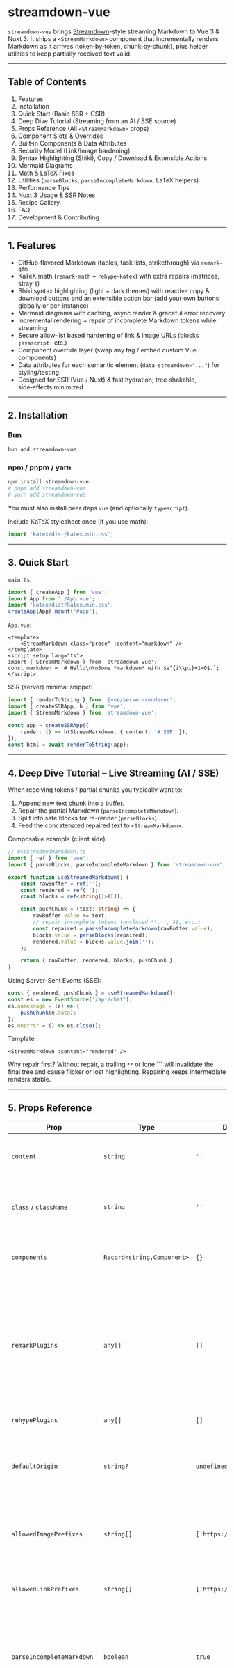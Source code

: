 # streamdown-vue

`streamdown-vue` brings [Streamdown](https://github.com/vercel/streamdown)-style streaming Markdown to Vue 3 & Nuxt 3. It ships a `<StreamMarkdown>` component that incrementally renders Markdown as it arrives (token‑by‑token, chunk‑by‑chunk), plus helper utilities to keep partially received text valid.

---

## Table of Contents

1. Features
2. Installation
3. Quick Start (Basic SSR + CSR)
4. Deep Dive Tutorial (Streaming from an AI / SSE source)
5. Props Reference (All `<StreamMarkdown>` props)
6. Component Slots & Overrides
7. Built‑in Components & Data Attributes
8. Security Model (Link/Image hardening)
9. Syntax Highlighting (Shiki), Copy / Download & Extensible Actions
10. Mermaid Diagrams
11. Math & LaTeX Fixes
12. Utilities (`parseBlocks`, `parseIncompleteMarkdown`, LaTeX helpers)
13. Performance Tips
14. Nuxt 3 Usage & SSR Notes
15. Recipe Gallery
16. FAQ
17. Development & Contributing

---

## 1. Features

-   GitHub‑flavored Markdown (tables, task lists, strikethrough) via `remark-gfm`
-   KaTeX math (`remark-math` + `rehype-katex`) with extra repairs (matrices, stray `$`)
-   Shiki syntax highlighting (light + dark themes) with reactive copy & download buttons
    and an extensible action bar (add your own buttons globally or per-instance)
-   Mermaid diagrams with caching, async render & graceful error recovery
-   Incremental rendering + repair of incomplete Markdown tokens while streaming
-   Secure allow‑list based hardening of link & image URLs (blocks `javascript:` etc.)
-   Component override layer (swap any tag / embed custom Vue components)
-   Data attributes for each semantic element (`data-streamdown="..."`) for styling/testing
-   Designed for SSR (Vue / Nuxt) & fast hydration; tree‑shakable, side‑effects minimized

---

## 2. Installation

### Bun

```bash
bun add streamdown-vue
```

### npm / pnpm / yarn

```bash
npm install streamdown-vue
# pnpm add streamdown-vue
# yarn add streamdown-vue
```

You must also install peer deps `vue` (and optionally `typescript`).

Include KaTeX stylesheet once (if you use math):

```ts
import 'katex/dist/katex.min.css';
```

---

## 3. Quick Start

`main.ts`:

```ts
import { createApp } from 'vue';
import App from './App.vue';
import 'katex/dist/katex.min.css';
createApp(App).mount('#app');
```

`App.vue`:

```vue
<template>
    <StreamMarkdown class="prose" :content="markdown" />
</template>
<script setup lang="ts">
import { StreamMarkdown } from 'streamdown-vue';
const markdown = `# Hello\n\nSome *markdown* with $e^{i\\pi}+1=0$.`;
</script>
```

SSR (server) minimal snippet:

```ts
import { renderToString } from '@vue/server-renderer';
import { createSSRApp, h } from 'vue';
import { StreamMarkdown } from 'streamdown-vue';

const app = createSSRApp({
    render: () => h(StreamMarkdown, { content: '# SSR' }),
});
const html = await renderToString(app);
```

---

## 4. Deep Dive Tutorial – Live Streaming (AI / SSE)

When receiving tokens / partial chunks you typically want to:

1. Append new text chunk into a buffer.
2. Repair the partial Markdown (`parseIncompleteMarkdown`).
3. Split into safe blocks for re-render (`parseBlocks`).
4. Feed the concatenated repaired text to `<StreamMarkdown>`.

Composable example (client side):

```ts
// useStreamedMarkdown.ts
import { ref } from 'vue';
import { parseBlocks, parseIncompleteMarkdown } from 'streamdown-vue';

export function useStreamedMarkdown() {
    const rawBuffer = ref('');
    const rendered = ref('');
    const blocks = ref<string[]>([]);

    const pushChunk = (text: string) => {
        rawBuffer.value += text;
        // repair incomplete tokens (unclosed **, `, $$, etc.)
        const repaired = parseIncompleteMarkdown(rawBuffer.value);
        blocks.value = parseBlocks(repaired);
        rendered.value = blocks.value.join('');
    };

    return { rawBuffer, rendered, blocks, pushChunk };
}
```

Using Server-Sent Events (SSE):

```ts
const { rendered, pushChunk } = useStreamedMarkdown();
const es = new EventSource('/api/chat');
es.onmessage = (e) => {
    pushChunk(e.data);
};
es.onerror = () => es.close();
```

Template:

```vue
<StreamMarkdown :content="rendered" />
```

Why repair first? Without repair, a trailing `**` or lone ``` will invalidate the final tree and cause flicker or lost highlighting. Repairing keeps intermediate renders stable.

---

## 5. Props Reference

| Prop                       | Type                       | Default                  | Description                                                                                                                                                                     |
| -------------------------- | -------------------------- | ------------------------ | ------------------------------------------------------------------------------------------------------------------------------------------------------------------------------- |
| `content`                  | `string`                   | `''`                     | The full (or partially streamed) markdown source.                                                                                                                               |
| `class` / `className`      | `string`                   | `''`                     | Optional wrapper classes; both accepted (React-style alias).                                                                                                                    |
| `components`               | `Record<string,Component>` | `{}`                     | Map to override built-ins (e.g. `{ p: MyP }`).                                                                                                                                  |
| `remarkPlugins`            | `any[]`                    | `[]`                     | Extra remark plugins. Supports `(plugin)` or `[plugin, options]`. If you supply `remark-math` yourself, the built‑in one (which disables single‑dollar inline math) is skipped. |
| `rehypePlugins`            | `any[]`                    | `[]`                     | Extra rehype plugins.                                                                                                                                                           |
| `defaultOrigin`            | `string?`                  | `undefined`              | Base URL used to resolve relative links/images before allow‑list checks.                                                                                                        |
| `allowedImagePrefixes`     | `string[]`                 | `['https://','http://']` | Allowed (lowercased) URL prefixes for `<img>`. Blocked => image dropped.                                                                                                        |
| `allowedLinkPrefixes`      | `string[]`                 | `['https://','http://']` | Allowed prefixes for `<a href>`. Blocked => link text only.                                                                                                                     |
| `parseIncompleteMarkdown`  | `boolean`                  | `true`                   | (Future toggle) Auto apply repair internally. Currently you repair outside using utility; prop reserved.                                                                        |
| `shikiTheme`               | `string`                   | `'github-light'`         | Shiki theme to use for syntax highlighting (any loaded Shiki theme name).                                                                                                       |
| `codeBlockActions`         | `Component[]`              | `[]`                     | Array of Vue components appended as action buttons in every code block header.                                                                                                  |
| `codeBlockShowLineNumbers` | `boolean`                  | `false`                  | Show line numbers in all code fences.                                                                                                                                           |
| `codeBlockSelectable`      | `boolean`                  | `true`                   | Whether code text is selectable (adds `select-none` when false).                                                                                                                |
| `codeBlockHideCopy`        | `boolean`                  | `false`                  | Globally hide built‑in copy buttons (you can add your own via actions).                                                                                                         |
| `codeBlockHideDownload`    | `boolean`                  | `false`                  | Globally hide built‑in download buttons.                                                                                                                                        |

All unrecognised props are ignored (no arbitrary HTML injection for safety).

---

## 6. Component Slots & Overrides

`<StreamMarkdown>` does not expose custom slots for content fragments (the pipeline is AST-driven). To customize rendering you override tags via the `components` prop:

```ts
import type { Component } from 'vue';
import { StreamMarkdown } from 'streamdown-vue';

const FancyP: Component = {
    setup(_, { slots }) { return () => h('p', { class: 'text-pink-600 font-serif' }, slots.default?.()); }
};

<StreamMarkdown :components="{ p: FancyP }" :content="md" />
```

If a tag is missing from `components` it falls back to the built-in map.

---

## 7. Built‑in Components & Data Attributes

Each semantic node receives a `data-streamdown="name"` attribute to make styling and querying reliable, even if classes are overridden:

| Element / Component        | Data Attribute      | Notes / Styling Hook                                                   |
| -------------------------- | ------------------- | ---------------------------------------------------------------------- |
| Paragraph `<p>`            | `p`                 | Base text blocks                                                       |
| Anchor `<a>`               | `a`                 | Hardened links (target+rel enforced)                                   |
| Inline code `<code>`       | `inline-code`       | Single backtick spans                                                  |
| Code block wrapper         | `code-block`        | Outer container (header + body)                                        |
| Code block header bar      | `code-block-header` | Holds language label + copy button                                     |
| Code language badge        | `code-lang`         | Language label span                                                    |
| Empty language placeholder | `code-lang-empty`   | Present when no language specified (reserved space)                    |
| Copy button                | `copy-button`       | The actionable copy control                                            |
| Code block body container  | `code-body`         | Wraps highlighted `<pre>`; horizontal scroll applied here              |
| Unordered list `<ul>`      | `ul`                |                                                                        |
| Ordered list `<ol>`        | `ol`                |                                                                        |
| List item `<li>`           | `li`                |                                                                        |
| Horizontal rule `<hr>`     | `hr`                |                                                                        |
| Strong `<strong>`          | `strong`            | Bold emphasis                                                          |
| Emphasis `<em>`            | `em`                | Italic emphasis                                                        |
| Headings `<h1>`–`<h6>`     | `h1` … `h6`         | Each level individually tagged                                         |
| Blockquote `<blockquote>`  | `blockquote`        |                                                                        |
| Table `<table>`            | `table`             | Logical table element                                                  |
| Table wrapper `<div>`      | `table-wrapper`     | Scroll container around table                                          |
| Table head `<thead>`       | `thead`             |                                                                        |
| Table body `<tbody>`       | `tbody`             |                                                                        |
| Table row `<tr>`           | `tr`                |                                                                        |
| Table header cell `<th>`   | `th`                |                                                                        |
| Table data cell `<td>`     | `td`                |                                                                        |
| Image `<img>`              | `img`               | Only if src passes hardening                                           |
| Mermaid wrapper            | `mermaid`           | Replaced with rendered SVG / diagram                                   |
| KaTeX output               | `katex`             | Class emitted by KaTeX (not set by us but styled via global KaTeX CSS) |

### 7.1 Styling via Data Attributes

Because every semantic node has a stable `data-streamdown` marker, you can author zero‑collision styles (or component library themes) without relying on brittle tag chains. Example – customize the code block body and header:

```css
/* Remove borders & add extra bottom padding inside code body */
.message-body :deep([data-streamdown='code-body']) pre {
    border: none;
    margin-bottom: 0;
    padding-bottom: 30px;
}

/* Header bar tweaks */
.message-body :deep([data-streamdown='code-block-header']) {
    background: linear-gradient(to right, #f5f5f5, #e8e8e8);
    font-family: ui-monospace, SFMono-Regular, Menlo, monospace;
}

/* Language badge */
.message-body :deep([data-streamdown='code-lang']) {
    text-transform: uppercase;
    letter-spacing: 0.5px;
}

/* Table wrapper scroll shadows */
.message-body :deep([data-streamdown='table-wrapper']) {
    position: relative;
}
.message-body :deep([data-streamdown='table-wrapper']::after) {
    content: '';
    position: absolute;
    top: 0;
    right: 0;
    bottom: 0;
    width: 12px;
    pointer-events: none;
    background: linear-gradient(
        to right,
        rgba(255, 255, 255, 0),
        rgba(0, 0, 0, 0.08)
    );
}
```

Tips:

1. Scope via a parent (e.g. `.message-body`) or component root to avoid leaking styles.
2. Use `:deep()` (Vue SFC) / `::v-deep` where needed to pierce scoped boundaries.
3. Prefer attribute selectors over tag names so overrides survive internal structural changes.
4. For dark mode, pair selectors with media queries or a `.dark` ancestor.

Testing example (Vitest / Bun):

```ts
expect(html).toContain('data-streamdown="inline-code"');
```

---

## 8. Security Model

Only absolute URLs starting with an allowed prefix pass. Steps:

1. Resolve relative (`/x`) against `defaultOrigin` if provided.
2. Lowercase & check `javascript:` scheme (blocked).
3. Check each allowed prefix (case-insensitive).
4. If any fail, the element is dropped (link/text downgraded, image removed).

Example – allow only your CDN images & HTTPS links:

```vue
<StreamMarkdown
    :allowed-link-prefixes="['https://']"
    :allowed-image-prefixes="['https://cdn.example.com/']"
    default-origin="https://example.com"
    :content="md"
/>
```

---

## 9. Syntax Highlighting (Shiki), Copy / Download & Extensible Actions

Code fences are rendered by the internal `CodeBlock` component:

````md
```ts
const x: number = 1;
```
````

Override with your custom block:

```ts
import { defineComponent, h } from 'vue';
import { useShikiHighlighter } from 'streamdown-vue';

const MyCode = defineComponent({
    props: { code: { type: String, required: true }, language: { type: String, default: '' } },
    async setup(props) {
        const highlighter = await useShikiHighlighter();
        const html = highlighter.codeToHtml(props.code, { lang: props.language || 'text', themes: { light: 'github-light', dark: 'github-dark' } });
        return () => h('div', { class: 'my-code', innerHTML: html });
    }
});

<StreamMarkdown :components="{ codeblock: MyCode }" />
```

### 9.1 Changing the Shiki Theme

You can switch the built‑in highlighting theme via the `shikiTheme` prop (default: `github-light`):

```vue
<StreamMarkdown :content="md" shiki-theme="github-dark" />
```

Any valid Shiki theme name you have available can be passed. If you need multiple themes based on dark/light mode, you can conditionally bind the prop:

```vue
<StreamMarkdown
    :content="md"
    :shiki-theme="isDark ? 'github-dark' : 'github-light'"
/>
```

> Note: The highlighter preloads a small set of common languages (ts, js, json, bash, python, diff, markdown, vue). Additional languages will be auto‑loaded by Shiki if requested.

### 9.2 Built‑in CodeBlock Features

`CodeBlock` now provides:

| Feature                    | Prop / Mechanism              | Default | Notes                                                            |
| -------------------------- | ----------------------------- | ------- | ---------------------------------------------------------------- |
| Copy button                | `hideCopy` (boolean)          | `false` | Uses Clipboard API; auto‑binds code via context.                 |
| Download button            | `hideDownload` (boolean)      | `false` | Generates file with inferred extension (lightweight mapping).    |
| Line numbers               | `showLineNumbers` (boolean)   | `false` | Injects `<span class="code-line-number">` prefixes.              |
| Selectability toggle       | `selectable` (boolean)        | `true`  | Adds `select-none` on `<pre>` when disabled.                     |
| Per‑block custom actions   | `:actions="[MyBtn]"`          | `[]`    | Array of components/render fns appended right of header.         |
| Slot actions               | `<template #actions>`         | —       | Slot for ad‑hoc buttons (highest flexibility).                   |
| Global actions             | App `provide`                 | —       | Provide once: `app.provide(GLOBAL_CODE_BLOCK_ACTIONS, [MyBtn])`. |
| Context access for actions | `inject(CODE_BLOCK_META_KEY)` | —       | Retrieve `{ code, language }` without prop drilling.             |

### 9.3 Adding Custom Action Buttons (Without Forking)

You normally only use `<StreamMarkdown>`; customize all code blocks via pass‑through props:

```vue
<StreamMarkdown
    :content="md"
    :code-block-actions="[MyShareButton]"
    code-block-show-line-numbers
    code-block-hide-download
/>
```

Or override the internal code block entirely through `components` map (key: `codeblock`):

```ts
const Minimal = defineComponent({
    props: { code: String, language: String },
    setup(p) { return () => h('pre', [h('code', p.code)]) }
});

<StreamMarkdown :components="{ codeblock: Minimal }" :content="md" />
```

Per instance:

```vue
<CodeBlock
    :code="snippet"
    language="ts"
    :actions="[MyShareButton, MyRunButton]"
/>
```

Or via named slot:

```vue
<CodeBlock :code="snippet" language="ts">
    <template #actions>
        <MyShareButton />
        <MyRunButton />
    </template>
</CodeBlock>
```

Globally (main.ts):

```ts
import { GLOBAL_CODE_BLOCK_ACTIONS } from 'streamdown-vue';
app.provide(GLOBAL_CODE_BLOCK_ACTIONS, [MyShareButton]);
```

Inside a custom button component you can access the current code & language without props:

```ts
import { defineComponent, inject } from 'vue';
import { CODE_BLOCK_META_KEY } from 'streamdown-vue';

export const MyShareButton = defineComponent({
    setup() {
        const meta = inject(CODE_BLOCK_META_KEY)!; // { code, language }
        const share = () => navigator.share?.({ text: meta.code });
        return () => <button onClick={share}>Share</button>;
    },
});
```

### 9.4 Hiding Built‑ins

If you want a fully custom action bar:

```vue
<CodeBlock
    :code="snippet"
    language="ts"
    hide-copy
    hide-download
    :actions="[MyShareButton]"
/>
```

### 9.5 Styling Line Numbers

Line numbers render as `<span class="code-line-number" data-line-number>`. Example Tailwind tweaks:

```css
[data-streamdown='code-body'] .code-line-number {
    @apply text-gray-400 dark:text-gray-500 select-none;
}
```

The default copy & download buttons can be selectively hidden while still using custom actions.

The default copy button uses the Clipboard API and toggles an icon for UX; the download button creates a Blob and triggers a synthetic click.

---

## 10. Mermaid Diagrams

Fenced block:

````md
```mermaid
graph TD;A-->B;B-->C;
```
````

The `MermaidBlock` component handles:

-   Deduplicated initialization
-   Simple hash based caching
-   Error fallback (last good diagram)
-   Copy diagram source

You can override it via `components` if you need advanced theming.

---

## 11. Math & LaTeX Helpers

### 11.1 Default behavior

`StreamMarkdown` automatically injects `remark-math` + `rehype-katex` _unless you supply your own_ via the `remarkPlugins` prop. The built‑in configuration intentionally sets `singleDollarTextMath: false` so that plain currency like `$390K` or `$80–140K` is **not** misinterpreted as inline math (a common issue during streaming where a later `$` closes a huge unintended span).

Supported by default:

-   Display math: `$$ ... $$`
-   (If you add them) Inline math via `\( ... \)` or by providing your own `remark-math` with single‑dollar enabled.

### 11.2 Opting into single‑dollar inline math

If you really want `$x + y$` style inline math, provide your own configured plugin tuple. When you do this the built‑in math plugin is skipped:

```ts
import remarkMath from 'remark-math';

<StreamMarkdown
    :content="md"
    :remark-plugins="[[remarkMath, { singleDollarTextMath: true }]]"
/>
```

### 11.3 Optional helper utilities

We still expose some light repair helpers you can (optionally) run yourself before streaming completes:

| Helper              | Purpose (opt‑in)                                                       |
| ------------------- | ---------------------------------------------------------------------- |
| `fixDollarSignMath` | (Optional) Escape truly stray `$` you decide are currency, if desired. |
| `fixMatrix`         | Ensure matrix environments have proper row `\\` line breaks.           |

Example (opt‑in):

```ts
import { fixMatrix, fixDollarSignMath } from 'streamdown-vue';

const safe = fixMatrix(fixDollarSignMath(markdown));
```

In streaming scenarios prefer leaving dollar signs untouched; the default config already avoids accidental inline math.

---

## 12. Utilities

### `parseIncompleteMarkdown(text: string)`

Repairs incomplete constructs (unclosed `**`, `_`, `` ` ``, `~~`, `$$` blocks, links/images) so partial buffers still render.

### `parseBlocks(text: string)`

Tokenizes markdown into stable block strings; combining repaired buffer pieces reduces re‑parsing cost vs re‑feeding the whole document each keystroke.

Usage inside a stream loop (see Tutorial above). Both exported from package root.

---

## 13. Performance Tips

-   Debounce UI updates: apply repairs & re-render at ~30–60fps (e.g. `requestAnimationFrame`).
-   Reuse a single `<StreamMarkdown>` instance; change only `content` prop.
-   Avoid running large custom remark/rehype plugins on every partial—they run on full text.
-   If highlighting is heavy for enormous fences, lazy-replace code block component after final chunk.
-   Use server-side rendering for initial payload to reduce Total Blocking Time.

Benchmarks (see `docs/performance.md`) show ~56ms render of the complex fixture under Bun (subject to change).

---

## 14. Nuxt 3 Usage & SSR Notes

This section shows end‑to‑end integration in a Nuxt 3 project: installation, global registration, a streaming composable, and a server route that emits incremental Markdown.

### 14.1 Install

```bash
npm i streamdown-vue
# or: bun add streamdown-vue
```

### 14.2 Add a Client Plugin (Shiki + KaTeX)

Create `plugins/streamdown.client.ts` (client only so Shiki & Mermaid load in browser):

```ts
// plugins/streamdown.client.ts
import 'katex/dist/katex.min.css'; // once globally
// (Optional) warm the Shiki highlighter so first code block is instant
import { useShikiHighlighter } from 'streamdown-vue';
useShikiHighlighter();
```

Nuxt auto‑registers anything in `plugins/`. No manual config required unless you disabled auto import.

### 14.3 Basic Page Usage

```vue
<!-- pages/index.vue -->
<template>
    <div class="prose mx-auto p-6">
        <StreamMarkdown :content="md" />
    </div>
    <footer class="text-xs opacity-60 mt-8">
        Rendered with streamdown-vue
    </footer>
</template>
<script setup lang="ts">
import { StreamMarkdown } from 'streamdown-vue';
const md =
    '# Welcome to Nuxt\\n\\nThis **Markdown** is rendered *streamdown style*.';
</script>
```

### 14.4 Global Component (Optional)

If you prefer auto‑import without explicit import each time, add an alias export file:

```ts
// components/StreamMarkdown.client.ts
export { StreamMarkdown as default } from 'streamdown-vue';
```

Now `<StreamMarkdown />` is available automatically (Nuxt scans `components/`).

### 14.5 Secure Link / Image Allow‑Lists

In any page/component:

```vue
<StreamMarkdown
    :content="md"
    :allowed-link-prefixes="['https://', '/']"
    :allowed-image-prefixes="['https://cdn.myapp.com/']"
    default-origin="https://myapp.com"
/>
```

Relative links (e.g. `/about`) will resolve against `defaultOrigin` then be validated.

### 14.6 Streaming From a Server Route (SSE Style)

Create a route that emits partial Markdown pieces:

```ts
// server/api/chat.get.ts
export default defineEventHandler(async (event) => {
    const encoder = new TextEncoder();
    const parts = [
        '# Chat Log\n',
        '\nHello **world',
        '** from',
        ' streamed',
        ' markdown.',
    ];
    const stream = new ReadableStream({
        start(controller) {
            let i = 0;
            const tick = () => {
                if (i < parts.length) {
                    controller.enqueue(encoder.encode(parts[i++]));
                    setTimeout(tick, 300);
                } else controller.close();
            };
            tick();
        },
    });
    setHeader(event, 'Content-Type', 'text/plain; charset=utf-8');
    return stream; // Nuxt will send as a stream
});
```

### 14.7 Client Composable to Consume Streaming Markdown

```ts
// composables/useStreamedMarkdown.ts
import { ref } from 'vue';
import { parseBlocks, parseIncompleteMarkdown } from 'streamdown-vue';

export function useStreamedMarkdown(url: string) {
    const rendered = ref('');
    const raw = ref('');

    const start = async () => {
        const res = await fetch(url);
        const reader = res.body!.getReader();
        let buf = '';
        const decoder = new TextDecoder();
        while (true) {
            const { value, done } = await reader.read();
            if (done) break;
            buf += decoder.decode(value, { stream: true });
            // repair, split, join
            const repaired = parseIncompleteMarkdown(buf);
            rendered.value = parseBlocks(repaired).join('');
            raw.value = buf;
        }
    };

    return { rendered, raw, start };
}
```

### 14.8 Streaming Page Example

```vue
<!-- pages/stream.vue -->
<template>
    <button @click="start" class="border px-3 py-1 mb-4">Start Stream</button>
    <StreamMarkdown :content="rendered" class="prose" />
</template>
<script setup lang="ts">
import { StreamMarkdown } from 'streamdown-vue';
import { useStreamedMarkdown } from '@/composables/useStreamedMarkdown';
const { rendered, start } = useStreamedMarkdown('/api/chat');
</script>
```

### 14.9 SSR Caveats

-   The stream loop runs only client-side; on first SSR render you may want a placeholder skeleton.
-   Shiki highlighting of large code blocks happens client-side; if you need critical highlighted code for SEO, pre-process the markdown on the server and send the HTML (future enhancement: server highlight hook).
-   Ensure Mermaid is only executed client-side (the provided plugin pattern handles this since the component executes render logic on mount).

### 14.10 Troubleshooting

| Symptom                            | Fix                                                                                                                          |
| ---------------------------------- | ---------------------------------------------------------------------------------------------------------------------------- |
| Copy / Download button not showing | Ensure default `CodeBlock` not overridden or your custom block renders desired buttons (remove `hideCopy` / `hideDownload`). |
| Links stripped                     | Adjust `allowed-link-prefixes` / set `default-origin` to resolve relative paths first.                                       |
| Images missing                     | Add CDN prefix to `allowed-image-prefixes`.                                                                                  |
| Flash of unstyled math             | Confirm KaTeX CSS loaded in client plugin before first render.                                                               |
| High CPU on huge streams           | Throttle updates (wrap repair/render in `requestAnimationFrame` or batch by char count).                                     |

That’s it—Nuxt integration is essentially drop‑in plus an optional streaming composable.

---

## 15. Recipe Gallery

| Goal                                  | Snippet                                                     |
| ------------------------------------- | ----------------------------------------------------------- |
| AI Chat                               | Combine streaming buffer + `<StreamMarkdown>` (tutorial §4) |
| Restrict to CDN images                | Set `:allowed-image-prefixes`                               |
| Override `<table>` style              | `:components="{ table: MyTable }"`                          |
| Add custom remark plugin              | `:remark-plugins="[myRemark]"`                              |
| Append footer paragraph automatically | remark plugin injecting node                                |
| Basic local Vue example               | See `examples/basic` in repo                                |

Custom remark plugin skeleton:

```ts
const remarkAppend = () => (tree: any) => {
    tree.children.push({ type: 'paragraph', children: [{ type: 'text', value: 'Tail note.' }] });
};
<StreamMarkdown :remark-plugins="[remarkAppend]" />
```

---

## 16. FAQ

**Why repair outside instead of inside the component?** Control & transparency. You can decide when to re-render; the component focuses on a deterministic AST transform.

**Can I disable KaTeX or Mermaid?** For now they are bundled if you use their fences. Future option could allow toggling; PRs welcome.

**Does it sanitize HTML?** Inline HTML is not allowed (passed through remark/rehype with `allowDangerousHtml: false`). Add a sanitizer plugin if you purposely enable raw HTML.

**Dark mode highlighting?** Shiki is initialized with both a light & dark theme; you can swap classes on a container and CSS variables from Shiki handle the rest.

---

## 17. Development & Contributing

```bash
bun install
bun test          # run tests (fast)
bun run build     # build library (types + bundles)
```

PRs for: improved matrix handling, plugin toggles, directive support, performance instrumentation are appreciated.

---

## License

[![License](https://img.shields.io/badge/License-Apache_2.0-blue.svg)](LICENSE)

Licensed under the Apache License, Version 2.0.

---

### At a Glance – Minimal Streaming Loop

```ts
let buffer = '';
for await (const chunk of stream) {
    buffer += chunk;
    buffer = parseIncompleteMarkdown(buffer);
    const blocks = parseBlocks(buffer);
    state.markdown = blocks.join('');
}
```

Happy streaming! 🚀
